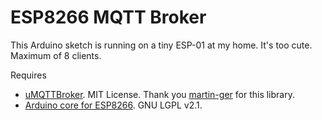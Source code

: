 # ESP8266 MQTT Broker
This Arduino sketch is running on a tiny ESP-01 at my home. It's too cute. Maximum of 8 clients.

Requires
* [uMQTTBroker](https://github.com/martin-ger/uMQTTBroker). MIT License. Thank you [martin-ger](https://github.com/martin-ger) for this library.
* [Arduino core for ESP8266](https://github.com/esp8266/Arduino).  GNU LGPL v2.1.
